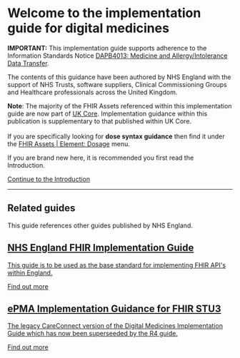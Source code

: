 # Welcome to the implementation guide for digital medicines

<div class="nhsd-a-box nhsd-a-box--bg-light-yellow nhsd-!t-margin-bottom-6 nhsd-t-body">
    <strong>IMPORTANT:</strong> This implementation guide supports adherence to the Information Standards Notice <a href='https://digital.nhs.uk/data-and-information/information-standards/information-standards-and-data-collections-including-extractions/publications-and-notifications/standards-and-collections/dapb4013-medicine-and-allergy-intolerance-data-transfer'>DAPB4013: Medicine and Allergy/Intolerance Data Transfer</a>.
</div>

The contents of this guidance have been authored by NHS England with the support of NHS Trusts, software suppliers, Clinical Commissioning Groups and Healthcare professionals across the United Kingdom.

<div class="nhsd-a-box nhsd-a-box--bg-light-blue nhsd-!t-margin-bottom-6 nhsd-t-body">
    <strong>Note</strong>: The majority of the FHIR Assets referenced within this implementation guide are now part of <a href="https://simplifier.net/guide/UKCoreVersionHistory/Home">UK Core</a>. Implementation guidance within this publication is supplementary to that published within UK Core. <br/><br/>If you are specifically looking for <strong>dose syntax guidance</strong> then find it under the <a href="ElementDosage?version=current">FHIR Assets | Element: Dosage</a> menu.
</div>

If you are brand new here, it is recommended you first read the Introduction.

<a class="nhsd-a-button" href="Introduction?version=current">Continue to the Introduction</a>

---

## Related guides

This guide references other guides published by NHS England.

<div class="nhsd-o-card-list">
    <div class="nhsd-t-grid">
        <div class="nhsd-t-row nhsd-o-card-list__items ">
            <!-- NHS England Base --> 
            <div class="nhsd-t-col-xs-12 nhsd-t-col-s-4">
                <article class="nhsd-m-card">
                    <a href="https://simplifier.net/guide/NHSDigital" class="nhsd-a-box-link  nhsd-a-link" aria-label="Read the NHS Digital Base Guidance">
                        <div class="nhsd-a-box nhsd-a-box--bg-light-grey">
                            <div class="nhsd-m-card__content_container">
                                <div class="nhsd-m-card__content-box">
                                    <h1 class="nhsd-t-heading-s nhsd-t-heading-l">NHS England FHIR Implementation Guide</h1>
                                    <p class="nhsd-t-body-s nhsd-t-body">This guide is to be used as the base standard for implementing FHIR API's within England.</p>
                                </div>
                                <div class="nhsd-m-card__button-box">
                                    <span class="nhsd-a-button nhsd-a-button--invert">
                                        <span class="nhsd-a-button__label">Find out more</span>
                                    </span>
                                </div>
                            </div>
                        </div>
                    </a>
                </article>
            </div>
            <!-- ePMA Implementation Guidance for FHIR STU3 -->
            <div class="nhsd-t-col-xs-12 nhsd-t-col-s-4">
                <article class="nhsd-m-card">
                    <a href="https://simplifier.net/guide/epmaimplementationguidanceforfhirstu3" class="nhsd-a-box-link " aria-label="UK Core Implementation Guide for Digital Medicines">
                        <div class="nhsd-a-box nhsd-a-box--bg-light-grey">
                            <div class="nhsd-m-card__content_container">
                                <div class="nhsd-m-card__content-box">
                                    <h1 class="nhsd-t-heading-s">ePMA Implementation Guidance for FHIR STU3</h1>
                                    <p class="nhsd-t-body-s">The legacy CareConnect version of the Digital Medicines Implementation Guide which has now been superseeded by the R4 guide.</p>
                                </div>
                                <div class="nhsd-m-card__button-box">
                                    <span class="nhsd-a-button nhsd-a-button--invert">
                                        <span class="nhsd-a-button__label">Find out more</span>
                                    </span>
                                </div>
                            </div>
                        </div>
                    </a>
                </article>
            </div>
        </div>
    </div>
</div>